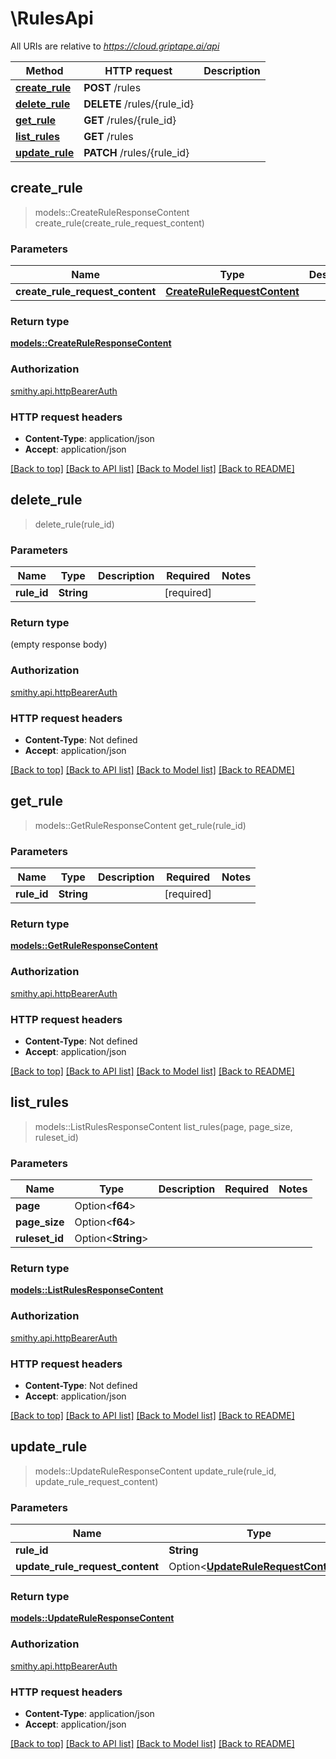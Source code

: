 # \RulesApi

All URIs are relative to *https://cloud.griptape.ai/api*

Method | HTTP request | Description
------------- | ------------- | -------------
[**create_rule**](RulesApi.md#create_rule) | **POST** /rules | 
[**delete_rule**](RulesApi.md#delete_rule) | **DELETE** /rules/{rule_id} | 
[**get_rule**](RulesApi.md#get_rule) | **GET** /rules/{rule_id} | 
[**list_rules**](RulesApi.md#list_rules) | **GET** /rules | 
[**update_rule**](RulesApi.md#update_rule) | **PATCH** /rules/{rule_id} | 



## create_rule

> models::CreateRuleResponseContent create_rule(create_rule_request_content)


### Parameters


Name | Type | Description  | Required | Notes
------------- | ------------- | ------------- | ------------- | -------------
**create_rule_request_content** | [**CreateRuleRequestContent**](CreateRuleRequestContent.md) |  | [required] |

### Return type

[**models::CreateRuleResponseContent**](CreateRuleResponseContent.md)

### Authorization

[smithy.api.httpBearerAuth](../README.md#smithy.api.httpBearerAuth)

### HTTP request headers

- **Content-Type**: application/json
- **Accept**: application/json

[[Back to top]](#) [[Back to API list]](../README.md#documentation-for-api-endpoints) [[Back to Model list]](../README.md#documentation-for-models) [[Back to README]](../README.md)


## delete_rule

> delete_rule(rule_id)


### Parameters


Name | Type | Description  | Required | Notes
------------- | ------------- | ------------- | ------------- | -------------
**rule_id** | **String** |  | [required] |

### Return type

 (empty response body)

### Authorization

[smithy.api.httpBearerAuth](../README.md#smithy.api.httpBearerAuth)

### HTTP request headers

- **Content-Type**: Not defined
- **Accept**: application/json

[[Back to top]](#) [[Back to API list]](../README.md#documentation-for-api-endpoints) [[Back to Model list]](../README.md#documentation-for-models) [[Back to README]](../README.md)


## get_rule

> models::GetRuleResponseContent get_rule(rule_id)


### Parameters


Name | Type | Description  | Required | Notes
------------- | ------------- | ------------- | ------------- | -------------
**rule_id** | **String** |  | [required] |

### Return type

[**models::GetRuleResponseContent**](GetRuleResponseContent.md)

### Authorization

[smithy.api.httpBearerAuth](../README.md#smithy.api.httpBearerAuth)

### HTTP request headers

- **Content-Type**: Not defined
- **Accept**: application/json

[[Back to top]](#) [[Back to API list]](../README.md#documentation-for-api-endpoints) [[Back to Model list]](../README.md#documentation-for-models) [[Back to README]](../README.md)


## list_rules

> models::ListRulesResponseContent list_rules(page, page_size, ruleset_id)


### Parameters


Name | Type | Description  | Required | Notes
------------- | ------------- | ------------- | ------------- | -------------
**page** | Option<**f64**> |  |  |
**page_size** | Option<**f64**> |  |  |
**ruleset_id** | Option<**String**> |  |  |

### Return type

[**models::ListRulesResponseContent**](ListRulesResponseContent.md)

### Authorization

[smithy.api.httpBearerAuth](../README.md#smithy.api.httpBearerAuth)

### HTTP request headers

- **Content-Type**: Not defined
- **Accept**: application/json

[[Back to top]](#) [[Back to API list]](../README.md#documentation-for-api-endpoints) [[Back to Model list]](../README.md#documentation-for-models) [[Back to README]](../README.md)


## update_rule

> models::UpdateRuleResponseContent update_rule(rule_id, update_rule_request_content)


### Parameters


Name | Type | Description  | Required | Notes
------------- | ------------- | ------------- | ------------- | -------------
**rule_id** | **String** |  | [required] |
**update_rule_request_content** | Option<[**UpdateRuleRequestContent**](UpdateRuleRequestContent.md)> |  |  |

### Return type

[**models::UpdateRuleResponseContent**](UpdateRuleResponseContent.md)

### Authorization

[smithy.api.httpBearerAuth](../README.md#smithy.api.httpBearerAuth)

### HTTP request headers

- **Content-Type**: application/json
- **Accept**: application/json

[[Back to top]](#) [[Back to API list]](../README.md#documentation-for-api-endpoints) [[Back to Model list]](../README.md#documentation-for-models) [[Back to README]](../README.md)

